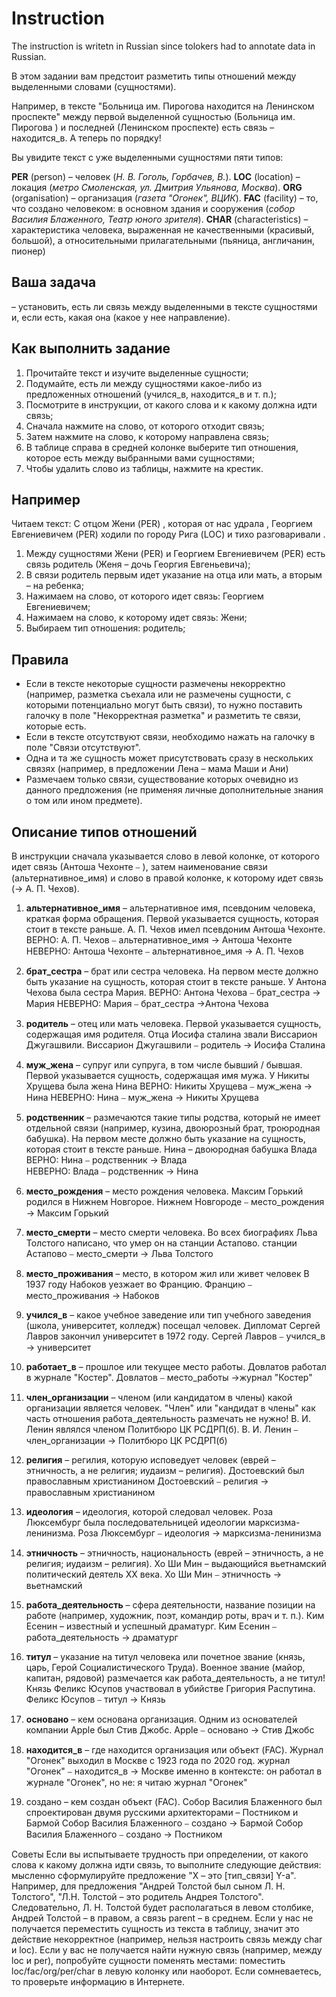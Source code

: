 # Instruction

The instruction is writetn in Russian since tolokers had to annotate data in Russian.

В этом задании вам предстоит разметить типы отношений между выделенными словами (сущностями). 

Например, в тексте "Больница им. Пирогова находится на Ленинском проспекте" между первой выделенной сущностью (Больница им. Пирогова ) и последней (Ленинском проспекте) есть связь – находится_в. А теперь по порядку!

Вы увидите текст с уже выделенными сущностями пяти типов:

**PER** (person) – человек (_Н. В. Гоголь, Горбачев, В._).
**LOC** (location) – локация (_метро Смоленская, ул. Дмитрия Ульянова, Москва_).
**ORG** (organisation) – организация (_газета "Огонек", ВЦИК_).
**FAC** (facility) – то, что создано человеком: в основном здания и сооружения (_собор Василия Блаженного,  Театр юного зрителя_).
**CHAR** (characteristics) – характеристика человека, выраженная не качественными (красивый, большой), а относительными прилагательными (пьяница, англичанин, пионер)


## Ваша задача 

– установить, есть ли связь между выделенными в тексте сущностями и, если есть, какая она (какое у нее направление). 

## Как выполнить задание

1. Прочитайте текст и изучите выделенные сущности;
2. Подумайте, есть ли между сущностями какое-либо из предложенных отношений (учился_в, находится_в и т. п.);
3. Посмотрите в инструкции, от какого слова и к какому должна идти связь;
4. Сначала нажмите на слово, от которого отходит связь;
5. Затем нажмите на слово, к которому направлена связь; 
6. В таблице справа в средней колонке выберите тип отношения, которое есть между выбранными вами сущностями;
7. Чтобы удалить слово из таблицы, нажмите на крестик. 

## Например

Читаем текст: С отцом Жени (PER) , которая от нас удрала , Георгием Евгениевичем (PER) ходили по городу Рига (LOC) и тихо разговаривали .
1. Между сущностями Жени (PER) и Георгием Евгениевичем (PER) есть связь родитель (Женя – дочь Георгия Евгеньевича);
2. В связи родитель первым идет указание на отца или мать, а вторым – на ребенка;
3. Нажимаем на слово, от которого идет связь: Георгием Евгениевичем;
4. Нажимаем на слово, к которому идет связь: Жени;
5. Выбираем тип отношения: родитель;

## Правила

- Если в тексте некоторые сущности размечены некорректно (например, разметка съехала или не размечены сущности, с которыми потенциально могут быть связи), то нужно поставить галочку в поле "Некорректная разметка" и разметить те связи, которые есть. 
- Если в тексте отсутствуют связи, необходимо нажать на галочку в поле "Связи отсутствуют". 
- Одна и та же сущность может присутствовать сразу в нескольких связях (например, в предложении Лена – мама Маши и Ани)
- Размечаем только связи, существование которых очевидно из данного предложения (не применяя личные дополнительные знания о том или ином предмете). 

## Описание типов отношений

В инструкции сначала указывается слово в левой колонке, от которого идет связь (Антоша Чехонте   ⎯ ), затем наименование связи (альтернативное_имя) и слово в правой колонке, к которому идет связь (→ А. П. Чехов). 

1. **альтернативное_имя** – альтернативное имя, псевдоним человека, краткая форма обращения. Первой указывается сущность, которая стоит в тексте раньше. 
А. П. Чехов имел псевдоним Антоша Чехонте. 
ВЕРНО: А. П. Чехов  ⎯  альтернативное_имя → Антоша Чехонте
НЕВЕРНО:   Антоша Чехонте ⎯  альтернативное_имя → А. П. Чехов

2. **брат_сестра** – брат или сестра человека. На первом месте должно быть указание на сущность, которая стоит в тексте раньше. 
У Антона Чехова была сестра Мария.
ВЕРНО: Антона Чехова   ⎯ брат_сестра → Мария
НЕВЕРНО:  Мария  ⎯ брат_сестра →Антона Чехова  

3. **родитель** – отец или мать человека. Первой указывается сущность, содержащая имя родителя. 
Отца Иосифа сталина звали Виссарион Джугашвили. 
Виссарион Джугашвили  ⎯ родитель → Иосифа Сталина

4. **муж_жена** – супруг или супруга, в том числе бывший / бывшая. Первой указывается сущность,  содержащая имя мужа. 
У Никиты Хрущева была жена Нина
ВЕРНО: Никиты Хрущева  ⎯ муж_жена → Нина
НЕВЕРНО: Нина   ⎯ муж_жена → Никиты Хрущева

5. **родственник** – размечаются такие типы родства, который не имеет отдельной связи (например, кузина, двоюрозный брат, троюродная бабушка). На первом месте должно быть указание на сущность, которая стоит в тексте раньше. 
Нина – двоюродная бабушка Влада
ВЕРНО: Нина  ⎯ родственник → Влада    
НЕВЕРНО: Влада  ⎯ родственник → Нина   

6. **место_рождения** – место рождения человека. 
Максим Горький родился в Нижнем Новгорое. 
Нижнем Новгороде  ⎯ место_рождения → Максим Горький

7. **место_смерти** – место смерти человека. 
Во всех биографиях Льва Толстого написано, что умер он на станции Астапово. 
станции Астапово ⎯ место_смерти → Льва Толстого

8. **место_проживания** – место, в котором жил или живет человек
В 1937 году Набоков уезжает во Францию. 
Францию  ⎯ место_проживания → Набоков

9. **учился_в** – какое учебное заведение или тип учебного заведения (школа, университет, колледж) посещал человек. 
Дипломат Сергей Лавров закончил университет в 1972 году. 
Сергей Лавров   ⎯ учился_в → университет

10. **работает_в** – прошлое или текущее место работы. 
Довлатов работал в журнале "Костер". 
Довлатов   ⎯ место_работы →журнал "Костер"

11. **член_организации** – членом (или кандидатом в члены) какой организации является человек. "Член" или "кандидат в члены" как часть отношения работа_деятельность размечать не нужно! 
В. И. Ленин являлся членом Политбюро ЦК РСДРП(б). 
В. И. Ленин   ⎯ член_организации →  Политбюро ЦК РСДРП(б)

12. **религия** – регилия, которую исповедует человек (еврей – этничность, а не религия; иудаизм – религия). 
Достоевский был православным христианином
Достоевский   ⎯ религия → православным христианином

13. **идеология** – идеология, которой следовал человек. 
Роза Люксембург была  последовательницей идеологии марксизма-ленинизма. 
Роза Люксембург  ⎯ идеология → марксизма-ленинизма 

14. **этничность** – этничность, национальность (еврей – этничность, а не религия; иудаизм – религия). 
Хо Ши Мин  – выдающийся вьетнамский политический деятель XX века.
Хо Ши Мин  ⎯ этничность → вьетнамский

15. **работа_деятельность** – сфера деятельности, название позиции на работе (например, художник, поэт, командир роты, врач и т. п.).
 Ким Есенин – известный и успешный драматург. 
Ким Есенин  ⎯ работа_деятельность →  драматург

16. **титул** – указание на титул человека или почетное звание (князь, царь, Герой Социалистического Труда). Военное звание (майор, капитан, рядовой) размечается как работа_деятельность, а не титул!
 Князь Феликс Юсупов участвовал в убийстве Григория Распутина. 
Феликс Юсупов  ⎯ титул →  Князь

17. **основано** – кем основана организация. 
Одним из основателей компании Apple был Стив Джобс. 
Apple  ⎯ основано → Стив Джобс

18. **находится_в** – где находится организация или объект (FAC). 
Журнал "Огонек" выходил в Москве с 1923 года по 2020 год. 
журнал "Огонек"  ⎯ находится_в → Москве
именно в контексте: он работал в журнале "Огонек", но не: я читаю журнал "Огонек"

19. создано – кем создан объект (FAC). 
Собор Василия Блаженного был спроектирован двумя русскими архитекторами – Постником и Бармой
Собор Василия Блаженного  ⎯ создано → Бармой
Собор Василия Блаженного  ⎯ создано → Постником

Советы
Если вы испытываете трудность при определении, от какого слова к какому должна идти связь, то выполните следующие действия: мысленно сформулируйте предложение "X – это [тип_связи] Y-а". Например, для предложения "Андрей Толстой был сыном Л. Н. Толстого", "Л.Н. Толстой – это родитель Андрея Толстого". Следовательно, Л. Н. Толстой  будет располагаться в левом столбике, Андрей Толстой – в правом, а связь parent – в среднем.
Если у нас не получается переместить сущность из текста в таблицу, значит это действие некорректное (например, нельзя настроить связь между char и loc). 
Если у вас не получается найти нужную связь (например, между loc и per), попробуйте сущности поменять местами: поместить loc/fac/org/per/char в левую колонку или наоборот. 
Если сомневаетесь, то проверьте информацию в Интернете.
